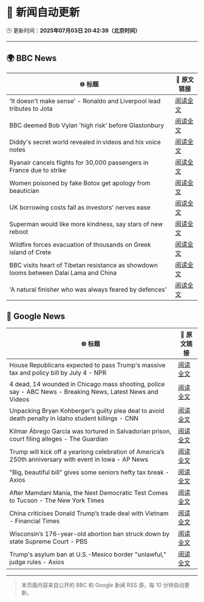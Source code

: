 # 🧠 新闻自动更新

🕒 更新时间：**2025年07月03日 20:42:39（北京时间）**

---

## 🌍 BBC News

| 🌐 标题 | 🔗 原文链接 |
|--------|-------------|
| 'It doesn't make sense' - Ronaldo and Liverpool lead tributes to Jota | [阅读全文](https://www.bbc.com/sport/football/articles/cx2kx7w7m34o) |
| BBC deemed Bob Vylan 'high risk' before Glastonbury | [阅读全文](https://www.bbc.com/news/articles/czjkmlj1348o) |
| Diddy's secret world revealed in videos and his voice notes | [阅读全文](https://www.bbc.com/news/articles/c628r6q0n4vo) |
| Ryanair cancels flights for 30,000 passengers in France due to strike | [阅读全文](https://www.bbc.com/news/articles/cz9k37xxdkxo) |
| Women poisoned by fake Botox get apology from beautician | [阅读全文](https://www.bbc.com/news/articles/c89eey7jjeno) |
| UK borrowing costs fall as investors' nerves ease | [阅读全文](https://www.bbc.com/news/articles/ce3nj7yw2wvo) |
| Superman would like more kindness, say stars of new reboot | [阅读全文](https://www.bbc.com/news/articles/c4g8zke022xo) |
| Wildfire forces evacuation of thousands on Greek island of Crete | [阅读全文](https://www.bbc.com/news/articles/cd0vdkry307o) |
| BBC visits heart of Tibetan resistance as showdown looms between Dalai Lama and China | [阅读全文](https://www.bbc.com/news/articles/c5y772jlpgzo) |
| 'A natural finisher who was always feared by defences' | [阅读全文](https://www.bbc.com/sport/football/articles/cm2lkgmg5p7o) |

## 📰 Google News

| 🌐 标题 | 🔗 原文链接 |
|--------|-------------|
| House Republicans expected to pass Trump's massive tax and policy bill by July 4 - NPR | [阅读全文](https://news.google.com/rss/articles/CBMilwFBVV95cUxPU3NVS1o5OXNqdWZMTUhPVmZYV2NtMHZQdjZvY0g1TjhyNEVIYVRRNEpjS0tFQV8zaW15RzBkUzVnUmU4a3hTX1NpbmhfaUY4dElkM3locTlSU0VINTRWZkZ0dXlNYU5WQlhQUnBJSWVCZThqVThPV3BSS09zYUx0X0V6QlFnVGkxUm5ua1ZmNTBNOTAtRnd3?oc=5) |
| 4 dead, 14 wounded in Chicago mass shooting, police say - ABC News - Breaking News, Latest News and Videos | [阅读全文](https://news.google.com/rss/articles/CBMilgFBVV95cUxOUEQxeWlLV2FiOXNaUjJLbU5IME0taGRxejFNUzgxZEdqU01PTG81OUNKSDFQenQ4Y1ZuN1M5ZTJPWVNNWlplU1VUTl9LWEpaRE9yQ0RFeE1YNHF1MFctV1l4dnZMbnZ5SUd2SFU2X0kwZlFENFE4TkpBS1BRNFFOeUI1bVdBY2Y3VEVxZE1tMF9lWGp5bmfSAZsBQVVfeXFMUFJpRmpsQXJsUTJ5NWllVXJMWXYtSXdKQlhrLTR2MmZCYXVHZUdqVlFOcFRPM3hvbkpYWERYUDhaeVhTWXFEQWxUeW05OWp3Zm9nZ0hBYl9QNUZhOVdHZ2Z0S0k2cVZIdHB3MTI5U0lSa3VMNXBpSUhGRkJyYmN6UTNLNlhmQzVOelhhcjJiTmRVRk16UWJ5bnRGNlE?oc=5) |
| Unpacking Bryan Kohberger’s guilty plea deal to avoid death penalty in Idaho student killings - CNN | [阅读全文](https://news.google.com/rss/articles/CBMigwFBVV95cUxNMTZNQ2JPRU1Dd09Zd3h4bVNLakNxelFtdy1zSmZiZEg5ek5WTi1pZlZ2UzRDNHVoWnN2OGlWYkhpSV9qazRFYU5EdHdnY21SMGx6a0NNRUFuc19lQjhCQ1g0RUppMktrbGVod0ZISlFYMWVHOWl1RFptMGhNRl9HT1JMY9IBiAFBVV95cUxNNmI0dUxWYnYxZ1ZnNWxmS1JTeGpGanpmVnVJbFlqOEp4Q2lmZjVBWHlYZ0ZnS1hhVFBBMV9BZFlVTEZQNXhadVo5X3NJMUdpdnBIeUp2cTFBaVY4cVltcVFjeTZfZ1VCWDNaczZ5M01FcWNmVzZ4SnZTNW12Q1hOc1lLZXNkTEt1?oc=5) |
| Kilmar Ábrego García was tortured in Salvadorian prison, court filing alleges - The Guardian | [阅读全文](https://news.google.com/rss/articles/CBMiiwFBVV95cUxNZmVmR0lGWFd3aFJNLWZGbmtrNXNDRnNpMG9VVVd4RnVnSmowaVpKTkRKdkdoQzFNbHJfeXo0WXlWUVNnQmJER3lZSzBlZXhqQm82LWp6ZXJESlRHc1hNVUNlUTVaZm9lR3EwaURJT201ZDFzVHZnWEFmbzZ5SC05YnRRdUtxOUZEYzNr?oc=5) |
| Trump will kick off a yearlong celebration of America’s 250th anniversary with event in Iowa - AP News | [阅读全文](https://news.google.com/rss/articles/CBMimAFBVV95cUxQemFyQThCcTY5bER6Ykp0b1dqdkxFX2tmS19SUmEyQm8zRWdUeUFJMDUtLW5WbzV6UVhPU2pIYk9YTXdJS3ZNTjhENkN3dFZoaE56OHNBZUFzeUNROEw0Z0M5eVg0S3pLeVk5Nk1QLXJNQjI0YUdFTG15ajJRZ256UGg0YjdWRGNEMlZVWGcyalBtZUh1VE00UQ?oc=5) |
| "Big, beautiful bill" gives some seniors hefty tax break - Axios | [阅读全文](https://news.google.com/rss/articles/CBMidkFVX3lxTE5peVpmYk9zYXVocGJ3UHVWSjlLR0RjZFJNT3d5MHFNRzdqRmNLR1dGX1hwVlVOM21rODFidDVQZjZlT1BvMmhHRnpQTUl6V2lHVDRtSU9CT29NY3hpWGFxalFDTWR3LWZYTUo0TWVBeThtRHEyaUE?oc=5) |
| After Mamdani Mania, the Next Democratic Test Comes to Tucson - The New York Times | [阅读全文](https://news.google.com/rss/articles/CBMidkFVX3lxTFBZTDFnbzZZWjFqa1BMRGRWTlFvNEZCU2w2ZTh0V21Ja21oMWtFNElEYWVfdUhKM0tadmVnUDhVMDFXa09qZXFpWWFaUkVyODlEMmxjWVMyWkRZbWFIM3JKdHllUEpYUFRDR3JJSkV1d3dVTl85TXc?oc=5) |
| China criticises Donald Trump’s trade deal with Vietnam - Financial Times | [阅读全文](https://news.google.com/rss/articles/CBMicEFVX3lxTE11WUxVM1p3SnJ2VlUwUVB4STB5VTN4U2pMNFJKTWhxRE82WGJ6Z1ZNQi1DMEp6VDg4NVVqRGFhOUczcktxTGo3ZUdycW9XQmR1OEg3NVhJSkZnZzJCNHFBRVZRRXNWd1V5cG54ajZkZGc?oc=5) |
| Wisconsin’s 176-year-old abortion ban struck down by state Supreme Court - PBS | [阅读全文](https://news.google.com/rss/articles/CBMiqwFBVV95cUxQWjA2RVdwR09kclA5NmRlalNFUkpEUFF1MVZZRl82aS15ZU9ISFhka2NOcjNNdWZFSk5wZGdaMzI5dE9hekpYZm5RVmlrcFJLWXV3c2hybXA5bkE2OFNUXy04NUl2bFdVdW0tTzhBcWV0cVZtQm1IT054LXhqV3lSQVlnbHlTY2ExYjdVbWZLU0czN0lUTzhZWlU1MS1iWHhmaVlqcHlsQ3Fra2PSAbABQVVfeXFMUFNWVHppcmpwaWV0NkdRUHdDRlJRZTVlaFpoMkc1RlpoOGFwMUNSbkJmOGx2SEtMdWtWQ2d2YmNibGowYU1iZm5GVkxrNFI2YWZWZzhaOWp6X2czT184Z2JTOUlTV0xHM0JnVGJLaEFjNTBqT08xcFpBSXVlUUR1TkMza2ZwYmdqbXpuYkoyaEdjVVk5cThBTVNLanpnMlN5OXRtaW9pSGFlMUhPdy1jS0I?oc=5) |
| Trump's asylum ban at U.S.-Mexico border "unlawful," judge rules - Axios | [阅读全文](https://news.google.com/rss/articles/CBMijAFBVV95cUxOcjA1Q1Zvbk5FQlA3SkJuNHhOSUo4eFVjZm9GbXMtbHhyVkxSSTFxd1lqN1BESF9ZVnlUZ3BZSlZiMUJhVU0zd2pscXNWQWptWWc4QzNYQkp1S25sSFQycFlkYmd5b3BIOUMza2lQUmJ6Ml9yZVpfeVpYeURwc1NOZGdqS0tFZ2d4eGRBVg?oc=5) |

---
> 本页面内容来自公开的 BBC 和 Google 新闻 RSS 源，每 10 分钟自动更新。
